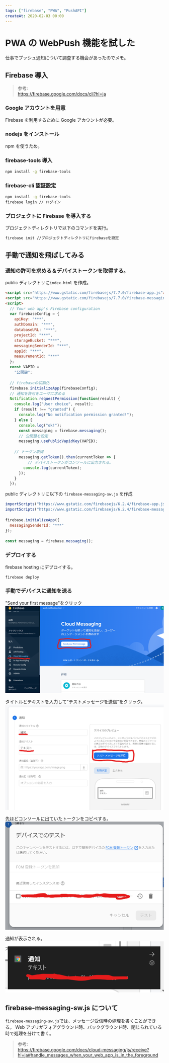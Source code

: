 ```yaml
---
tags: ["firebase", "PWA", "PushAPI"]
createAt: 2020-02-03 00:00
---
```


# PWA の WebPush 機能を試した

仕事でプッシュ通知について調査する機会があったのでメモ。

## Firebase 導入

> 参考:  
> https://firebase.google.com/docs/cli?hl=ja

### Google アカウントを用意

Firebase を利用するために Google アカウントが必要。

### nodejs をインストール

npm を使うため。

### firebase-tools 導入

```sh
npm install -g firebase-tools
```

### firebase-cli 認証設定

```sh
npm install -g firebase-tools
firebase login // ログイン
```

### プロジェクトに Firebase を導入する

プロジェクトディレクトリで以下のコマンドを実行。

```sh
firebase init //プロジェクトディレクトリにfirebaseを設定
```

## 手動で通知を飛ばしてみる

### 通知の許可を求める＆デバイストークンを取得する。

public ディレクトリに`index.html` を作成。

```html
<script src="https://www.gstatic.com/firebasejs/7.7.0/firebase-app.js"></script>
<script src="https://www.gstatic.com/firebasejs/7.7.0/firebase-messaging.js"></script>
<script>
  // Your web app's Firebase configuration
  var firebaseConfig = {
    apiKey: "***",
    authDomain: "***",
    databaseURL: "***",
    projectId: "***",
    storageBucket: "***",
    messagingSenderId: "***",
    appId: "***",
    measurementId: "***"
  };
  const VAPID =
    "公開鍵";

  // firebaseの初期化
  firebase.initializeApp(firebaseConfig);
  // 通知を許可をユーザに求める
  Notification.requestPermission(function(result) {
    console.log("User choice", result);
    if (result !== "granted") {
      console.log("No notification permission granted!");
    } else {
      console.log("ok!");
      const messaging = firebase.messaging();
      // 公開鍵を設定
      messaging.usePublicVapidKey(VAPID);

    // トークン取得
      messaging.getToken().then(currentToken => {
          // デバイストークンがコンソールに出力される。
        console.log(currentToken);
      });
    }
  });
```

public ディレクトリに以下の `firebase-messaging-sw.js` を作成

```javascript
importScripts("https://www.gstatic.com/firebasejs/6.2.4/firebase-app.js");
importScripts("https://www.gstatic.com/firebasejs/6.2.4/firebase-messaging.js");

firebase.initializeApp({
  messagingSenderId: "***"
});

const messaging = firebase.messaging();
```

### デプロイする

firebase hosting にデプロイする。

```sh
firebase deploy
```

### 手動でデバイスに通知を送る

"Send your first message"をクリック
![alt](./web-push-hands-on-1.png)

タイトルとテキストを入力して"テストメッセージを送信"をクリック。
![alt](./web-push-hands-on-2.png)

先ほどコンソールに出ていたトークンをコピペする。
![alt](./web-push-hands-on-3.png)

通知が表示される。
![alt](./web-push-hands-on-4.png)

## firebase-messaging-sw.js について

`firebase-messaging-sw.js`では、メッセージ受信時の処理を書くことができる。
Web アプリがフォアグラウンド時、バックグラウンド時、閉じられている時で処理を分けて書く。

> 参考:  
> https://firebase.google.com/docs/cloud-messaging/js/receive?hl=ja#handle_messages_when_your_web_app_is_in_the_foreground
